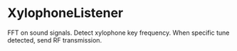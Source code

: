 # XylophoneListener
FFT on sound signals. Detect xylophone key frequency. When specific tune detected, send RF transmission.
